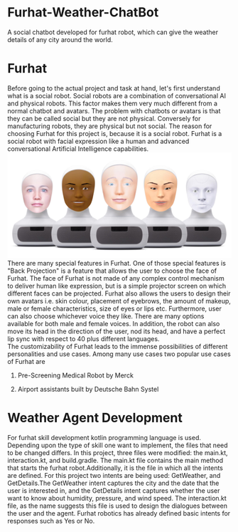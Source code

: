 # Furhat-Weather-ChatBot
A social chatbot developed for furhat robot, which can give the weather details of any city around the world.
# Furhat
Before going to the actual project and task at hand, let's first understand what is a social robot. Social robots are a combination of conversational AI and physical robots. This factor makes them very much different from a normal chatbot and avatars. The problem with chatbots or avatars is that they can be called social but they are not physical. Conversely for manufacturing robots, they are physical but not social. The reason for choosing Furhat for this project is, because it is a social robot.
Furhat is a social robot with facial expression like a human and advanced conversational Artificial Intelligence capabilities.  
![alt text](https://github.com/123Omkar-Padwal/Furhat-Weather-ChatBot/blob/main/images/hero-robot-page-v3.jpg)
There are many special features in Furhat. One of those special features is "Back Projection" is a feature that allows the user to choose the face of Furhat. The face of Furhat is not made of any complex control mechanism to deliver human like expression, but is a simple projector screen on which different faces can be projected. Furhat also allows the users to design their own avatars i.e. skin colour, placement of eyebrows, the amount of makeup, male or female characteristics, size of eyes or lips etc. Furthermore, user can also choose whichever voice they like. There are many options available for both male and female voices. In addition, the robot can also move its head in the direction of the user, nod its head, and have a perfect lip sync with respect to 40 plus different languages.  
The customizability of Furhat leads to the immense possibilities of different personalities and use cases. Among many use cases two popular use cases of Furhat are

1. Pre-Screening Medical Robot by Merck

2. Airport assistants built by Deutsche Bahn Systel 
# Weather Agent Development
For furhat skill development kotlin programming language is used. Depending upon the type of skill one want to implement, the files that need to be changed differs. In this project, three files were modified: the main.kt, interaction.kt, and build.gradle. The main.kt file contains the main method that starts the furhat robot.Additionally, it is the file in which all the intents are defined. For this project two intents are being used: GetWeather, and GetDetails.The GetWeather intent captures the city and the date that the user is interested in, and the GetDetails intent captures whether the user want to know about humidity, pressure, and wind speed.
The interaction.kt file, as the name suggests this file is used to design the dialogues between the user and the agent. Furhat robotics has already defined basic intents for responses such as Yes or No.
